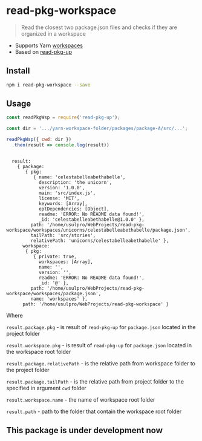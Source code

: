 # read-pkg-workspace
> Read the closest two package.json files and checks if they are organized in a workspace

- Supports Yarn [workspaces](https://yarnpkg.com/en/docs/workspaces)
- Based on [read-pkg-up](https://github.com/sindresorhus/read-pkg-up)

## Install

```sh
npm i read-pkg-workspace --save
```

## Usage

```js
const readPkgWsp = require('read-pkg-up');

const dir = '.../yarn-workspace-folder/packages/package-A/src/...';

readPkgWsp({ cwd: dir })
  .then(result => console.log(result))

```

```console

  result:
    { package:
       { pkg:
          { name: 'celestabelleabethabelle',
            description: 'the unicorn',
            version: '1.0.0',
            main: 'src/index.js',
            license: 'MIT',
            keywords: [Array],
            optDependencies: [Object],
            readme: 'ERROR: No README data found!',
            _id: 'celestabelleabethabelle@1.0.0' },
         path: '/home/usulpro/WebProjects/read-pkg-workspace/workspaces/unicorns/celestabelleabethabelle/package.json',
         tailPath: 'src/stories',
         relativePath: 'unicorns/celestabelleabethabelle' },
      workspace:
       { pkg:
          { private: true,
            workspaces: [Array],
            name: '',
            version: '',
            readme: 'ERROR: No README data found!',
            _id: '@' },
         path: '/home/usulpro/WebProjects/read-pkg-workspace/workspaces/package.json',
         name: 'workspaces' },
      path: '/home/usulpro/WebProjects/read-pkg-workspace' }

```

Where

  `result.package.pkg` - is result of `read-pkg-up` for `package.json` located in the project folder

  `result.workspace.pkg` - is result of `read-pkg-up` for `package.json` located in the workspace root folder

  `result.package.relativePath` - is the relative path from workspace folder to the project folder

  `result.package.tailPath` - is the relative path from project folder to the specified in argument `cwd` folder

  `result.workspace.name` - the name of workspace root folder

  `result.path` - path to the folder that contain the workspace root folder


## This package is under development now

